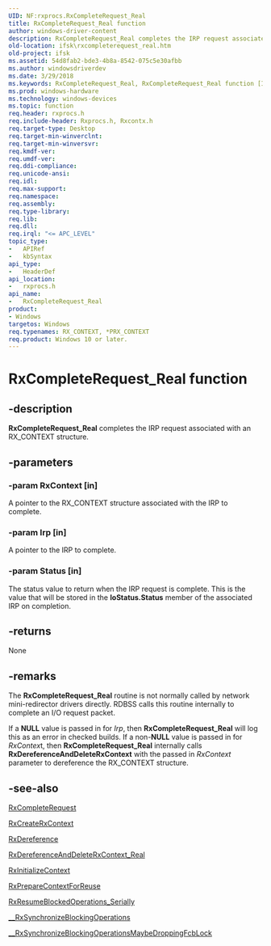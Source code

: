 ```yaml
---
UID: NF:rxprocs.RxCompleteRequest_Real
title: RxCompleteRequest_Real function
author: windows-driver-content
description: RxCompleteRequest_Real completes the IRP request associated with an RX_CONTEXT structure.
old-location: ifsk\rxcompleterequest_real.htm
old-project: ifsk
ms.assetid: 54d8fab2-bde3-4b8a-8542-075c5e30afbb
ms.author: windowsdriverdev
ms.date: 3/29/2018
ms.keywords: RxCompleteRequest_Real, RxCompleteRequest_Real function [Installable File System Drivers], ifsk.rxcompleterequest_real, rxprocs/RxCompleteRequest_Real, rxref_9d779281-7e95-45b7-a633-62a4280a6bea.xml
ms.prod: windows-hardware
ms.technology: windows-devices
ms.topic: function
req.header: rxprocs.h
req.include-header: Rxprocs.h, Rxcontx.h
req.target-type: Desktop
req.target-min-winverclnt: 
req.target-min-winversvr: 
req.kmdf-ver: 
req.umdf-ver: 
req.ddi-compliance: 
req.unicode-ansi: 
req.idl: 
req.max-support: 
req.namespace: 
req.assembly: 
req.type-library: 
req.lib: 
req.dll: 
req.irql: "<= APC_LEVEL"
topic_type:
-	APIRef
-	kbSyntax
api_type:
-	HeaderDef
api_location:
-	rxprocs.h
api_name:
-	RxCompleteRequest_Real
product:
- Windows
targetos: Windows
req.typenames: RX_CONTEXT, *PRX_CONTEXT
req.product: Windows 10 or later.
---
```


# RxCompleteRequest_Real function


## -description


<b>RxCompleteRequest_Real</b> completes the IRP request associated with an RX_CONTEXT structure.


## -parameters




### -param RxContext [in]

A pointer to the RX_CONTEXT structure associated with the IRP to complete.


### -param Irp [in]

A pointer to the IRP to complete.


### -param Status [in]

The status value to return when the IRP request is complete. This is the value that will be stored in the <b>IoStatus.Status</b> member of the associated IRP on completion.


## -returns



None




## -remarks



The <b>RxCompleteRequest_Real</b> routine is not normally called by network mini-redirector drivers directly. RDBSS calls this routine internally to complete an I/O request packet. 

If a <b>NULL</b> value is passed in for <i>Irp</i>, then <b>RxCompleteRequest_Real</b> will log this as an error in checked builds. If a non-<b>NULL</b> value is passed in for <i>RxContex</i>t, then <b>RxCompleteRequest_Real</b> internally calls <b>RxDereferenceAndDeleteRxContext</b> with the passed in <i>RxContext</i> parameter to dereference the RX_CONTEXT structure. 




## -see-also




<a href="https://msdn.microsoft.com/library/windows/hardware/ff554340">RxCompleteRequest</a>



<a href="https://msdn.microsoft.com/library/windows/hardware/ff554367">RxCreateRxContext</a>



<a href="https://msdn.microsoft.com/library/windows/hardware/ff554388">RxDereference</a>



<a href="https://msdn.microsoft.com/library/windows/hardware/ff554393">RxDereferenceAndDeleteRxContext_Real</a>



<a href="https://msdn.microsoft.com/library/windows/hardware/ff554502">RxInitializeContext</a>



<a href="https://msdn.microsoft.com/library/windows/hardware/ff554643">RxPrepareContextForReuse</a>



<a href="https://msdn.microsoft.com/8418ed17-39f0-4a3b-9eb5-453c7cc2ae98">RxResumeBlockedOperations_Serially</a>



<a href="https://msdn.microsoft.com/library/windows/hardware/ff557377">__RxSynchronizeBlockingOperations</a>



<a href="https://msdn.microsoft.com/library/windows/hardware/ff557382">__RxSynchronizeBlockingOperationsMaybeDroppingFcbLock</a>
 

 

